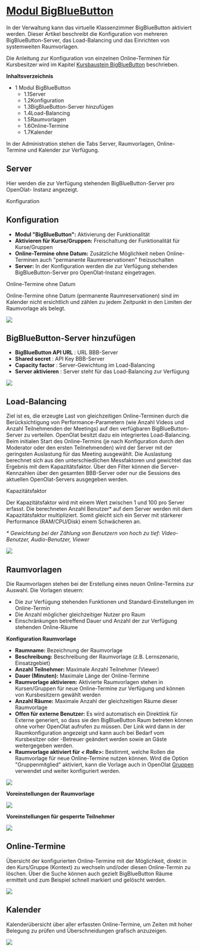 #  [Modul BigBlueButton](Modul+BigBlueButton.html)

In der Verwaltung kann das virtuelle Klassenzimmer BigBlueButton aktiviert
werden. Dieser Artikel beschreibt die Konfiguration von mehreren
BigBlueButton-Server, das Load-Balancing und das Einrichten von systemweiten
Raumvorlagen.

Die Anleitung zur Konfiguration von einzelnen Online-Terminen für Kursbesitzer
wird im Kapitel [Kursbaustein BigBlueButton](Kursbaustein+BigBlueButton.html)
beschrieben.

 **Inhaltsverzeichnis**

  * 1 Modul BigBlueButton 
    * 1.1Server
    * 1.2Konfiguration
    * 1.3BigBlueButton-Server hinzufügen
    * 1.4Load-Balancing
    * 1.5Raumvorlagen
    * 1.6Online-Termine
    * 1.7Kalender

In der Administration stehen die Tabs Server, Raumvorlagen, Online-Termine und
Kalender zur Verfügung.

## Server

Hier werden die zur Verfügung stehenden BigBlueButton-Server pro OpenOlat-
Instanz angezeigt.

 Konfiguration

## Konfiguration

  *  **Modul "BigBlueButton":** Aktivierung der Funktionalität
  *  **Aktivieren für Kurse/Gruppen:** Freischaltung der Funktionalität für Kurse/Gruppen
  *  **Online-Termine ohne Datum:** Zusätzliche Möglichkeit neben Online-Terminen auch "permanente Raumreservationen" freizuschalten
  *  **Server:** In der Konfiguration werden die zur Verfügung stehenden BigBlueButton-Server pro OpenOlat-Instanz eingetragen.

Online-Termine ohne Datum

Online-Termine ohne Datum (permanente Raumreservationen) sind im Kalender
nicht ersichtlich und zählen zu jedem Zeitpunkt in den Limiten der Raumvorlage
als belegt.

  

![](assets/configuration-overview.png)

  

## BigBlueButton-Server hinzufügen

  *  **BigBlueButton API URL** : URL BBB-Server
  *  **Shared secret** : API Key BBB-Server
  *  **Capacity factor** : Server-Gewichtung im Load-Balancing
  *  **Server aktivieren** : Server steht für das Load-Balancing zur Verfügung

![](assets/add-server.png)

## Load-Balancing

Ziel ist es, die erzeugte Last von gleichzeitigen Online-Terminen durch die
Berücksichtigung von Performance-Parametern (wie Anzahl Videos und Anzahl
Teilnehmenden der Meetings) auf den verfügbaren BigBlueButton-Server zu
verteilen. OpenOlat besitzt dazu ein integriertes Load-Balancing. Beim
initialen Start des Online-Termins (je nach Konfiguration durch den Moderator
oder den ersten Teilnehmenden) wird der Server mit der geringsten Auslastung
für das Meeting ausgewählt. Die Auslastung berechnet sich aus den
unterschiedlichen Messfaktoren und gewichtet das Ergebnis mit dem
Kapazitätsfaktor. Über den Filter können die Server-Kennzahlen über den
gesamten BBB-Server oder nur die Sessions des aktuellen OpenOlat-Servers
ausgegeben werden.

Kapazitätsfaktor

Der Kapazitätsfaktor wird mit einem Wert zwischen 1 und 100 pro Server
erfasst. Die berechneten Anzahl Benutzer* auf dem Server werden mit dem
Kapazitätsfaktor multipliziert. Somit gleicht sich ein Server mit stärkerer
Performance (RAM/CPU/Disk) einem Schwächeren an.  
  
 _* Gewichtung bei der Zählung von Benutzern von hoch zu tief: Video-Benutzer,
Audio-Benutzer, Viewer_

  

![](assets/image2020-4-14_14-21-13.png)

## Raumvorlagen

Die Raumvorlagen stehen bei der Erstellung eines neuen Online-Termins zur
Auswahl. Die Vorlagen steuern:

  * Die zur Verfügung stehenden Funktionen und Standard-Einstellungen im Online-Termin
  * Die Anzahl möglicher gleichzeitiger Nutzer pro Raum
  * Einschränkungen betreffend Dauer und Anzahl der zur Verfügung stehenden Online-Räume

 **Konfiguration Raumvorlage**

  *  **Raumname:** Bezeichnung der Raumvorlage
  *  **Beschreibung:** Beschreibung der Raumvorlage (z.B. Lernszenario, Einsatzgebiet)
  *  **Anzahl Teilnehmer:** Maximale Anzahl Teilnehmer (Viewer)
  *  **Dauer (Minuten):** Maximale Länge der Online-Termine
  *  **Raumvorlage aktivieren:** Aktivierte Raumvorlagen stehen in Kursen/Gruppen für neue Online-Termine zur Verfügung und können von Kursbesitzern gewählt werden
  *  **Anzahl Räume:** Maximale Anzahl der gleichzeitigen Räume dieser Raumvorlage
  *  **Offen für externe Benutzer:** Es wird automatisch ein Direktlink für Externe generiert, so dass sie den BigBlueButton Raum betreten können ohne vorher OpenOlat aufrufen zu müssen. Der Link wird dann in der Raumkonfiguration angezeigt und kann auch bei Bedarf vom Kursbesitzer oder -Betreuer geändert werden sowie an Gäste weitergegeben werden.
  *  **Raumvorlage aktiviert für _< Rolle>_:** Bestimmt, welche Rollen die Raumvorlage für neue Online-Termine nutzen können. Wird die Option "Gruppenmitglied" aktiviert, kann die Vorlage auch in OpenOlat [Gruppen ](Gruppenwerkzeuge+nutzen.html)verwendet und weiter konfiguriert werden.

![](assets/BBB_Raumvorlage.png)

 **Voreinstellungen der Raumvorlage**

![](assets/bbb_administration_voreinstellungen_Raumvorlage.png)

 **Voreinstellungen für gesperrte Teilnehmer**

![](assets/bbb_administration_voreinstellungen_gesp_Teilnehmer%EF%B9%96version=2&modificationDate=1618752978000&api=v2.png)

## Online-Termine

Übersicht der konfigurierten Online-Termine mit der Möglichkeit, direkt in den
Kurs/Gruppe (Kontext) zu wechseln und/oder diesen Online-Termin zu löschen.
Über die Suche können auch gezielt BigBlueButton Räume ermittelt und zum
Beispiel schnell markiert und gelöscht werden.

![](assets/bbb_administration_online-termine.png)

## Kalender

Kalenderübersicht über aller erfassten Online-Termine, um Zeiten mit hoher
Belegung zu prüfen und Überschneidungen grafisch anzuzeigen.

![](assets/bbb_administration_voreinstellungen_kalender.png)

